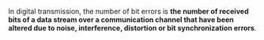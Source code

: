 In digital transmission, the number of bit errors is **the number of received bits of a data stream over a communication channel that have been altered due to noise, interference, distortion or bit synchronization errors**.